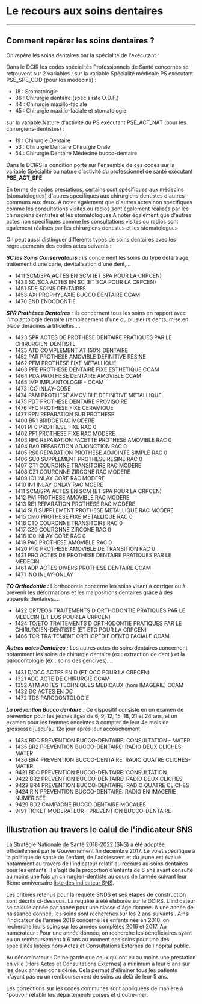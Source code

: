 # Le recours aux soins dentaires 
----

## Comment repérer les soins dentaires ?
On repère les soins dentaires par la spécialité de l'exécutant :

 Dans le DCIR les codes spécialités Professionnels de Santé concernés se retrouvent sur 2 variables :
sur la variable Spécialité médicale PS exécutant PSE_SPE_COD  (pour les médecins) :
- 18 : Stomatologie
- 36 : Chirurgie dentaire (spécialiste O.D.F.)
- 44 : Chirurgie maxillo-faciale
- 45 : Chirurgie maxillo-faciale et stomatologie

sur la variable Nature d'activité du PS exécutant PSE_ACT_NAT (pour les chirurgiens-dentistes)  :
- 19 : Chirurgie Dentaire
- 53 : Chirurgie Dentaire Chirurgie Orale
- 54 : Chirurgie Dentaire Médecine bucco-dentaire

Dans le DCIRS la condition porte  sur l'ensemble de ces codes sur la variable Spécialité ou nature d'activité du professionnel de santé exécutant **PSE_ACT_SPE**

En terme de codes prestations, certains  sont spécifiques aux médecins (stomatologues) d'autres spécifiques aux chirurgiens dentistes d'autres communs aux deux. A noter également que d'autres actes non spécifiques comme les consultations visites ou radios sont également réalisés par les chirurgiens dentistes et les stomatologues
A noter également que d'autres actes non spécifiques comme les consultations visites ou radios sont également réalisés par les chirurgiens dentistes et les stomatologues

On peut aussi distinguer différents types de soins  dentaires avec les regroupements des codes actes suivants :

***SC les Soins Conservateurs :*** ils concernent les soins du type détartrage, traitement d'une carie, dévitalisation d'une dent,...
*  1411	SCM/SPA	ACTES EN SCM (ET SPA POUR LA CRPCEN)
*  1433	SC/SCA	ACTES EN SC (ET SCA POUR LA CRPCEN)
*  1451	SDE	SOINS DENTAIRES
*  1453	AXI	PROPHYLAXIE BUCCO DENTAIRE CCAM
*  1470	END	ENDODONTIE


***SPR Prothèses Dentaires :*** ils concernent tous les soins en rapport avec l'implantologie dentaire (remplacement d'une ou plusieurs dents, mise en place deracines artificielles....
*  1423	SPR	ACTES DE PROTHESE DENTAIRE PRATIQUES PAR LE CHIRURGIEN-DENTISTE
*  1425	ATD	COMPLEMENT AT 150% DENTAIRE
*  1452	PAR	PROTHESE AMOVIBLE DEFINITIVE RESINE
*  1462	PFM	PROTHESE FIXE METALLIQUE
*  1463	PFE	PROTHESE DENTAIRE FIXE ESTHETIQUE CCAM
*  1464	PDA	PROTHESE DENTAIRE AMOVIBLE CCAM
*  1465	IMP	IMPLANTOLOGIE - CCAM
*  1473	ICO	INLAY-CORE
*  1474	PAM	PROTHESE AMOVIBLE DEFINITIVE METALLIQUE
*  1475	PDT	PROTHESE DENTAIRE PROVISOIRE
*  1476	PFC	PROTHESE FIXE CERAMIQUE
*  1477	RPN	REPARATION SUR PROTHESE
*  1400	BR1	BRIDGE RAC MODERE
*  1401	PF0	PROTHESE FIXE RAC 0
*  1402	PF1	PROTHESE FIXE RAC MODERE
*  1403	RF0	REPARATION FACETTE PROTHESE AMOVIBLE RAC 0
*  1404	RA0	REPARATION ADJONCTION RAC 0
*  1405	RS0	REPARATION PROTHESE ADJOINTE SIMPLE RAC 0
*  1406	SU0	SUPPLEMENT PROTHESE RESINE RAC 0
*  1407	CT1	COURONNE TRANSITOIRE RAC MODERE
*  1408	CZ1	COURONNE ZIRCONE RAC MODERE
*  1409	IC1	INLAY CORE RAC MODERE
*  1410	IN1	INLAY ONLAY RAC MOERE
*  1411	SCM/SPA	ACTES EN SCM (ET SPA POUR LA CRPCEN)
*  1412	PA1	PROTHESE AMOVIBLE RAC MODERE
*  1413	RE1	REPARATION PROTHESE RAC MODERE
*  1414	SU1	SUPPLEMENT PROTHESE METALLIQUE RAC MODERE
*  1415	CM0	PROTHESE FIXE METALLIQUE RAC 0
*  1416	CT0	COURONNE TRANSITOIRE RAC 0
*  1417	CZ0	COURONNE ZIRCONE RAC 0
*  1418	IC0	INLAY CORE RAC 0
*  1419	PA0	PROTHESE AMOVIBLE RAC 0
*  1420	PT0	PROTHESE AMOVIBLE DE TRANSITION RAC 0
*  1421	PRO	ACTES DE PROTHESE DENTAIRE PRATIQUES PAR LE MEDECIN
*  1461	ADP	ACTES DIVERS PROTHESE DENTAIRE CCAM
*  1471	INO	INLAY-ONLAY

***TO Orthodontie :*** L’orthodontie concerne les soins visant à corriger ou à prévenir les déformations et les malpositions dentaires grâce à des appareils dentaires....
*  1422	ORT/EOS	TRAITEMENTS D  ORTHODONTIE PRATIQUES PAR LE MEDECIN (ET EOS POUR LA CRPCEN)
*  1424	TO/ETO	TRAITEMENTS D  ORTHODONTIE PRATIQUES PAR LE CHIRURGIEN-DENTISTE (ET ETO POUR LA CRPCEN)
*  1466	TOR	TRAITEMENT ORTHOPEDIE DENTO FACIALE CCAM

***Autres actes Dentaires :*** Les autres actes de soins  dentaires concernent notamment les soins de chirurgie dentaire (ex : extraction de dent ) et la parodontologie (ex : soins des gencives)....
*  1431	D/OCC	ACTES EN D (ET OCC POUR LA CRPCEN)
*  1321	ADC	ACTE DE CHIRURGIE CCAM
*  1352	ATM	ACTES TECHNIQUES MEDICAUX  (hors IMAGERIE) CCAM
*  1432	DC	ACTES EN DC
*  1472	TDS	PARODONTOLOGIE

***La prévention Bucco dentaire :*** Ce dispositif consiste en un examen de prévention pour les jeunes âgés de 6, 9, 12, 15, 18, 21 et 24 ans, et un examen pour les femmes enceintes à compter de leur 4e mois de grossesse jusqu'au 12e jour après leur accouchement
*  1434	BDC	PREVENTION BUCCO-DENTAIRE: CONSULTATION - MATER
*  1435	BR2	PREVENTION BUCCO-DENTAIRE: RADIO DEUX CLICHES-MATER
*  1436	BR4	PREVENTION BUCCO-DENTAIRE: RADIO QUATRE CLICHES-MATER
*  9421	BDC	PREVENTION BUCCO-DENTAIRE: CONSULTATION
*  9422	BR2	PREVENTION BUCCO-DENTAIRE: RADIO DEUX CLICHES
*  9423	BR4	PREVENTION BUCCO-DENTAIRE: RADIO QUATRE CLICHES
*  9424	RIN	PREVENTION BUCCO-DENTAIRE: RADIO EN IMAGERIE NUMERISEE
*  9429	BD2	CAMPAGNE BUCCO DENTAIRE MOCALES
*  9191		TICKET MODERATEUR - PREVENTION BUCCO-DENTAIRE



## Illustration au travers le calul de l'indicateur SNS
 La Stratégie Nationale de Santé 2018-2022 (SNS) a été adoptée officiellement par le Gouvernement fin décembre 2017.
Le volet spécifique  à la politique de santé de l'enfant, de l'adolescent et du jeune est évalué notamment au travers de l'indicateur 
 relatif au recours au soins dentaires pour les enfants. Il s'agit de la proportion d’enfants de 6 ans ayant consulté au moins une fois un chirurgien-dentiste au cours de l’année suivant leur 6ème anniversaire
[liste des indicateur SNS](http://dataviz.drees.solidarites-sante.gouv.fr/suivi-sns/). 

Les critères retenus pour la requête SNDS et ses étapes de construction sont décrits ci-dessous. La requête a été élaborée sur le  DCIRS.
L'indicateur se calcule année par année pour une classe d'âge donnée. A une année de naissance donnée, les soins sont recherchés sur les 2 ans suivants .
Ainsi l'indicateur de l'année 2016 concerne les enfants nés en 2010. on recherche leurs soins sur les années complètes 2016 et 2017.
Au numérateur : 
Pour une année donnée, on recherche les  bénéficiaires ayant eu un remboursement à 6 ans au moment des soins pour une des spécialités listées  hors Actes et Consultations Externes de l'hôpital public. 

Au dénominateur :
 On ne garde que ceux qui ont eu au moins une prestation en ville (Hors Actes et Consultations Externes) a minimum à leur 6 ans sur les deux années considérée.
 Cela permet d'éliminer tous les patients n'ayant pas eu un remboursement de soins au delà de leur 5 ans. 

Les corrections sur les codes communes sont appliquées de manière à ^pouvoir rétablir les départements corses et d'outre-mer.

